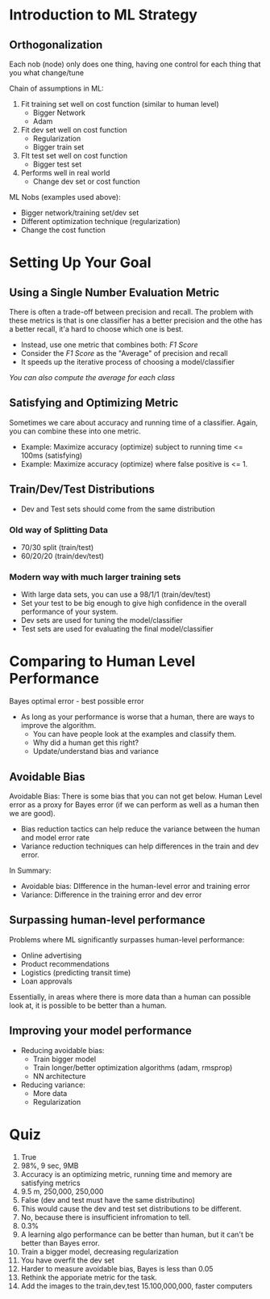 # Introduction to ML Strategy

## Orthogonalization

Each nob (node) only does one thing, having one control for each thing that you what change/tune

Chain of assumptions in ML:
1. Fit training set well on cost function (similar to human level)
    - Bigger Network
    - Adam
2. Fit dev set well on cost function
    - Regularization
    - Bigger train set
3. FIt test set well on cost function
    - Bigger test set
4. Performs well in real world
    - Change dev set or cost function

ML Nobs (examples used above):
- Bigger network/training set/dev set
- Different optimization technique (regularization)
- Change the cost function

# Setting Up Your Goal

## Using a Single Number Evaluation Metric

There is often a trade-off between precision and recall. The problem with these metrics is that is one classifier has a better precision and the othe has a better recall, it'a hard to choose which one is best.
- Instead, use one metric that combines both: *F1 Score*
- Consider the *F1 Score* as the "Average" of precision and recall
- It speeds up the iterative process of choosing a model/classifier

*You can also compute the average for each class* 

## Satisfying and Optimizing Metric

Sometimes we care about accuracy and running time of a classifier. Again, you can combine these into one metric.
- Example: Maximize accuracy (optimize) subject to running time <= 100ms (satisfying)
- Example: Maximize accuracy (optimize) where false positive is <= 1.

## Train/Dev/Test Distributions

- Dev and Test sets should come from the same distribution

### Old way of Splitting Data

- 70/30 split (train/test)
- 60/20/20 (train/dev/test)

### Modern way with much larger training sets

- With large data sets, you can use a 98/1/1 (train/dev/test)
- Set your test to be big enough to give high confidence in the overall performance of your system. 
- Dev sets are used for tuning the model/classifier
- Test sets are used for evaluating the final model/classifier


# Comparing to Human Level Performance

Bayes optimal error - best possible error
- As long as your performance is worse that a human, there are ways to improve the algorithm. 
    - You can have people look at the examples and classify them. 
    - Why did a human get this right?
    - Update/understand bias and variance

## Avoidable Bias

Avoidable Bias: There is some bias that you can not get below. Human Level error as a proxy for Bayes error (if we can perform as well as a human then we are good).

- Bias reduction tactics can help reduce the variance between the human and model error rate
- Variance reduction techniques can help differences in the train and dev error. 

In Summary:
- Avoidable bias: DIfference in the human-level error and training error
- Variance: Difference in the training error and dev error

## Surpassing human-level performance

Problems where ML significantly surpasses human-level performance:
- Online advertising
- Product recommendations
- Logistics (predicting transit time)
- Loan approvals

Essentially, in areas where there is more data than a human can possible look at, it is possible to be better than a human.

## Improving your model performance

- Reducing avoidable bias: 
    - Train bigger model
    - Train longer/better optimization algorithms (adam, rmsprop)
    - NN architecture
- Reducing variance:
    - More data
    - Regularization


# Quiz

1. True
2. 98%, 9 sec, 9MB
3. Accuracy is an optimizing metric, running time and memory are satisfying metrics
4. 9.5 m, 250,000, 250,000
5. False (dev and test must have the same distributino)
6. This would cause the dev and test set distributions to be different. 
7. No, because there is insufficient infromation to tell.
8. 0.3%
9. A learning algo performance can be better than human, but it can't be better than Bayes error.
10. Train a bigger model, decreasing regularization
11. You have overfit the dev set
12. Harder to measure avoidable bias, Bayes is less than 0.05
13. Rethink the apporiate metric for the task.
14. Add the images to the train,dev,test
15.100,000,000, faster computers

















